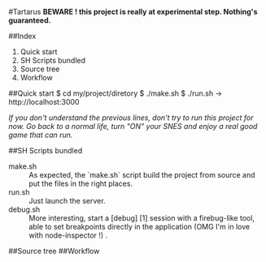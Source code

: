 #Tartarus
**BEWARE ! this project is really at experimental step.
Nothing's guaranteed.**

##Index
1. Quick start
2. SH Scripts bundled
3. Source tree
4. Workflow

##Quick start
    $ cd my/project/diretory
    $ ./make.sh
    $ ./run.sh
→ http://localhost:3000

*If you don't understand the previous lines, don't try to run this project for now. Go back to a normal life, turn "ON" your SNES and enjoy a real good game that can run.*

##SH Scripts bundled
<dl>
<dt>make.sh</dt>
<dd>As expected, the `make.sh` script build the project from source and put the files in the right places.</dd>
<dt>run.sh</dt>
<dd>Just launch the server.</dd>
<dt>debug.sh</dt>
<dd>More interesting, start a [debug]  [1] session with a firebug-like tool, able to set breakpoints directly in the application (OMG I'm in love with node-inspector !) .</dd>
</dl>

##Source tree
##Workflow

[1]: http://localhost:8080/debug?port=5858 "debug session"